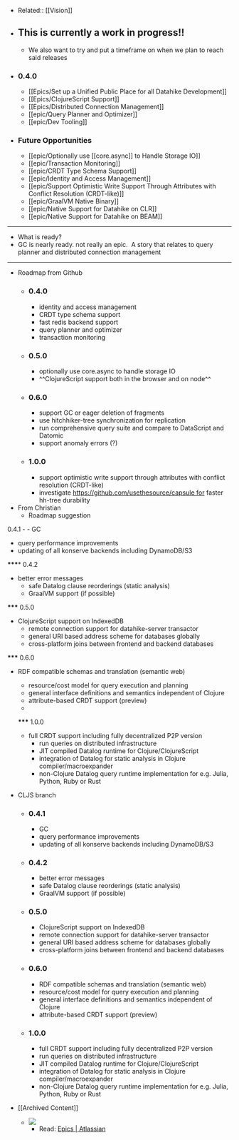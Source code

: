 - Related:: [[Vision]]
- ## This is currently a work in progress!!
    - We also want to try and put a timeframe on when we plan to reach said releases
- ### 0.4.0
    - [[Epics/Set up a Unified Public Place for all Datahike Development]]
    - [[Epics/ClojureScript Support]]
    - [[Epics/Distributed Connection Management]]
    - [[epic/Query Planner and Optimizer]]
    - [[epic/Dev Tooling]]
- ### Future Opportunities
    - [[epic/Optionally use [[core.async]] to Handle Storage IO]]
    - [[epic/Transaction Monitoring]]
    - [[epic/CRDT Type Schema Support]]
    - [[epic/Identity and Access Management]]
    - [[epic/Support Optimistic Write Support Through Attributes with Conflict Resolution (CRDT-like)]]
    - [[epic/GraalVM Native Binary]]
    - [[epic/Native Support for Datahike on CLR]]
    - [[epic/Native Support for Datahike on BEAM]]
- ---
- What is ready?
- GC is nearly ready. not really an epic.  A story that relates to query planner and distributed connection management
- ---
- Roadmap from Github
    - ### 0.4.0
        - identity and access management
        - CRDT type schema support
        - fast redis backend support
        - query planner and optimizer
        - transaction monitoring
    - ### 0.5.0
        - optionally use core.async to handle storage IO
        - ^^ClojureScript support both in the browser and on node^^
    - ### 0.6.0
        - support GC or eager deletion of fragments
        - use hitchhiker-tree synchronization for replication
        - run comprehensive query suite and compare to DataScript and Datomic
        - support anomaly errors (?)
    - ### 1.0.0
        - support optimistic write support through attributes with conflict resolution (CRDT-like)
        - investigate https://github.com/usethesource/capsule for faster hh-tree durability
- From Christian
    - Roadmap suggestion
 
 0.4.1
    -  - GC
 - query performance improvements
 - updating of all konserve backends including DynamoDB/S3
     

__***__* 0.4.2
- better error messages
     - safe Datalog clause reorderings (static analysis)
     - GraalVM support (if possible)

__***__ 0.5.0 
- ClojureScript support on IndexedDB
    - remote connection support for datahike-server transactor
    - general URI based address scheme for databases globally
    - cross-platform joins between frontend and backend databases

   
__***__ 0.6.0 
- RDF compatible schemas and translation (semantic web)
    - resource/cost model for query execution and planning
    - general interface definitions and semantics independent of Clojure
    - attribute-based CRDT support (preview)
    - 
    __***__ 1.0.0 
  - full CRDT support including fully decentralized P2P version
    - run queries on distributed infrastructure
    - JIT compiled Datalog runtime for Clojure/ClojureScript
    - integration of Datalog for static analysis in Clojure compiler/macroexpander
    - non-Clojure Datalog query runtime implementation for e.g. Julia, Python,
      Ruby or Rust

  
- CLJS branch
    - ### 0.4.1
        - GC
        - query performance improvements
        - updating of all konserve backends including DynamoDB/S3
    - ### [](https://github.com/replikativ/datahike/tree/206-cljs-support#042)0.4.2
        - better error messages
        - safe Datalog clause reorderings (static analysis)
        - GraalVM support (if possible)
    - ### [](https://github.com/replikativ/datahike/tree/206-cljs-support#050)0.5.0
        - ClojureScript support on IndexedDB
        - remote connection support for datahike-server transactor
        - general URI based address scheme for databases globally
        - cross-platform joins between frontend and backend databases
    - ### [](https://github.com/replikativ/datahike/tree/206-cljs-support#060)0.6.0
        - RDF compatible schemas and translation (semantic web)
        - resource/cost model for query execution and planning
        - general interface definitions and semantics independent of Clojure
        - attribute-based CRDT support (preview)
    - ### [](https://github.com/replikativ/datahike/tree/206-cljs-support#100)1.0.0
        - full CRDT support including fully decentralized P2P version
        - run queries on distributed infrastructure
        - JIT compiled Datalog runtime for Clojure/ClojureScript
        - integration of Datalog for static analysis in Clojure compiler/macroexpander
        - non-Clojure Datalog query runtime implementation for e.g. Julia, Python, Ruby or Rust
- [[Archived Content]]
    - ![](https://firebasestorage.googleapis.com/v0/b/firescript-577a2.appspot.com/o/imgs%2Fapp%2FRoamAgile%2FOF7H8b78CH.png?alt=media&token=291ef1fc-a579-42f9-aecc-35ae579a7e5b)
        - Read: [Epics | Atlassian](https://www.atlassian.com/agile/project-management/epics)
